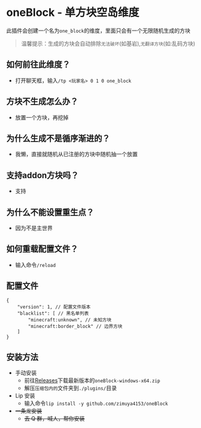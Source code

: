 # oneBlock - 单方块空岛维度

此插件会创建一个名为`one_block`的维度，里面只会有一个无限随机生成的方块

> 温馨提示：生成的方块会自动排除`无法破坏`(如基岩),`无翻译方块`(如:乱码方块)

## 如何前往此维度？
- 打开聊天框，输入`/tp <玩家名> 0 1 0 one_block`

## 方块不生成怎么办？
- 放置一个方块，再挖掉

## 为什么生成不是循序渐进的？
- 我懒，直接就随机从已注册的方块中随机抽一个放置

## 支持addon方块吗？
- 支持

## 为什么不能设置重生点？
- 因为不是主世界

## 如何重载配置文件？
- 输入命令`/reload`

## 配置文件
```jsonc
{
    "version": 1, // 配置文件版本
    "blacklist": [ // 黑名单列表
        "minecraft:unknown", // 未知方块
        "minecraft:border_block" // 边界方块
    ]
}
```

## 安装方法

- 手动安装
  - 前往[Releases](https://github.com/zimuya4153/oneBlock/releases)下载最新版本的`oneBlock-windows-x64.zip`
  - 解压`压缩包内的`文件夹到`./plugins/`目录
- Lip 安装
  - 输入命令`lip install -y github.com/zimuya4153/oneBlock`
- ~~一条龙安装~~
  - ~~去 Q 群，喊人，帮你安装~~